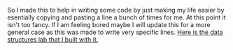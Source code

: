<p>
So I made this to help in writing some code by just making my life easier by esentially copying and pasting a line a bunch of times for me.
At this point it isn't too fancy. If I am feeling bored maybe I will update this for a more general case as this was made to write very specific lines.
<a href='https://github.com/Dmarabito/Daniel-Marabito-s-Portfolio/tree/main/Java/DataStructures/lab6'>Here is the data structures lab that I built with it.</a>
</p>
